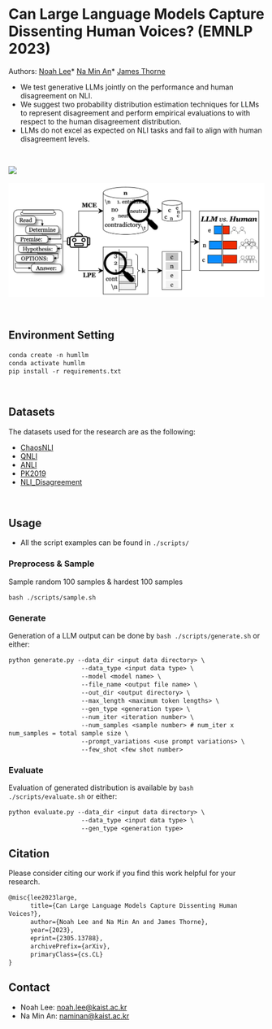 # Can Large Language Models Capture Dissenting Human Voices? (EMNLP 2023)

Authors: [Noah Lee](https://nlee-208.github.io/)*
[Na Min An](https://namin-an.github.io/)*
[James Thorne](https://jamesthorne.com/)





- We test generative LLMs jointly on the performance and human disagreement on NLI.
- We suggest two probability distribution estimation techniques for LLMs to represent disagreement and perform empirical evaluations to with respect to the human disagreement distribution.
- LLMs do not excel as expected on NLI tasks and fail to align with human disagreement levels.

<br>

 <a href="https://arxiv.org/abs/2305.13788"><img src="https://img.shields.io/badge/Paper-arXiv:2310.05424-red"></a>

<p align="center" width="100%"><img src="./images/Diagram.png"></img></p>   



<br>


## Environment Setting
```
conda create -n humllm
conda activate humllm
pip install -r requirements.txt
```

<br>

## Datasets
The datasets used for the research are as the following:
- [ChaosNLI](https://www.dropbox.com/s/h4j7dqszmpt2679/chaosNLI_v1.0.zip)
- [QNLI](https://huggingface.co/datasets/glue)
- [ANLI](https://github.com/facebookresearch/anli)
- [PK2019](https://github.com/epavlick/NLI-variation-data/blob/master/sentence-pair-analysis/preprocessed-data.jsonl)
- [NLI_Disagreement](https://github.com/njjiang/NLI_disagreement_taxonomy/blob/main/taxonomy_annotations/taxonomy_round1_release.jsonl)


<br>

## Usage
- All the script examples can be found in `./scripts/`

### Preprocess & Sample
Sample random 100 samples & hardest 100 samples
```
bash ./scripts/sample.sh
```

### Generate
Generation of a LLM output can be done by `bash ./scripts/generate.sh` or either:
```
python generate.py --data_dir <input data directory> \
                    --data_type <input data type> \
                    --model <model name> \
                    --file_name <output file name> \
                    --out_dir <output directory> \
                    --max_length <maximum token lengths> \
                    --gen_type <generation type> \
                    --num_iter <iteration number> \ 
                    --num_samples <sample number> # num_iter x num_samples = total sample size \
                    --prompt_variations <use prompt variations> \
                    --few_shot <few shot number>
```

### Evaluate
Evaluation of generated distribution is available by `bash ./scripts/evaluate.sh` or either:
```
python evaluate.py --data_dir <input data directory> \
                    --data_type <input data type> \
                    --gen_type <generation type>
```



## Citation
Please consider citing our work if you find this work helpful for your research.

```
@misc{lee2023large,
      title={Can Large Language Models Capture Dissenting Human Voices?}, 
      author={Noah Lee and Na Min An and James Thorne},
      year={2023},
      eprint={2305.13788},
      archivePrefix={arXiv},
      primaryClass={cs.CL}
}
```

## Contact
- Noah Lee: noah.lee@kaist.ac.kr
- Na Min An: naminan@kaist.ac.kr